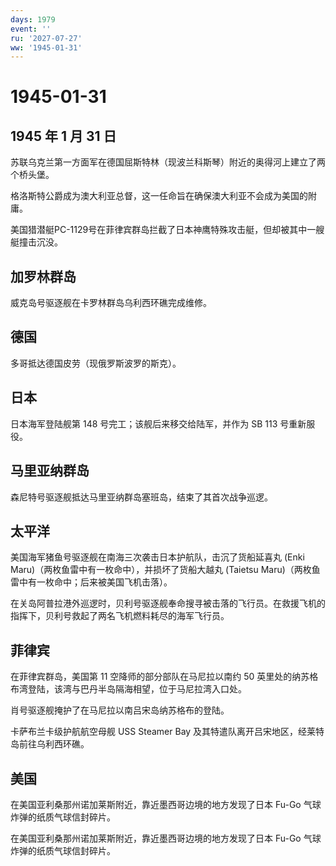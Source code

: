 ```yaml
---
days: 1979
event: ''
ru: '2027-07-27'
ww: '1945-01-31'
---
```


# 1945-01-31

## 1945 年 1 月 31 日

苏联乌克兰第一方面军在德国屈斯特林（现波兰科斯琴）附近的奥得河上建立了两个桥头堡。

格洛斯特公爵成为澳大利亚总督，这一任命旨在确保澳大利亚不会成为美国的附庸。

美国猎潜艇PC-1129号在菲律宾群岛拦截了日本神鹰特殊攻击艇，但却被其中一艘艇撞击沉没。

## 加罗林群岛

威克岛号驱逐舰在卡罗林群岛乌利西环礁完成维修。

## 德国

多哥抵达德国皮劳（现俄罗斯波罗的斯克）。

## 日本

日本海军登陆舰第 148 号完工；该舰后来移交给陆军，并作为 SB 113
号重新服役。

## 马里亚纳群岛

森尼特号驱逐舰抵达马里亚纳群岛塞班岛，结束了其首次战争巡逻。

## 太平洋

美国海军猪鱼号驱逐舰在南海三次袭击日本护航队，击沉了货船延喜丸 (Enki
Maru)（两枚鱼雷中有一枚命中），并损坏了货船大越丸 (Taietsu
Maru)（两枚鱼雷中有一枚命中；后来被美国飞机击落）。

在关岛阿普拉港外巡逻时，贝利号驱逐舰奉命搜寻被击落的飞行员。在救援飞机的指挥下，贝利号救起了两名飞机燃料耗尽的海军飞行员。

## 菲律宾

在菲律宾群岛，美国第 11 空降师的部分部队在马尼拉以南约 50
英里处的纳苏格布湾登陆，该湾与巴丹半岛隔海相望，位于马尼拉湾入口处。

肖号驱逐舰掩护了在马尼拉以南吕宋岛纳苏格布的登陆。

卡萨布兰卡级护航航空母舰 USS Steamer Bay
及其特遣队离开吕宋地区，经莱特岛前往乌利西环礁。

## 美国

在美国亚利桑那州诺加莱斯附近，靠近墨西哥边境的地方发现了日本 Fu-Go
气球炸弹的纸质气球信封碎片。

在美国亚利桑那州诺加莱斯附近，靠近墨西哥边境的地方发现了日本 Fu-Go
气球炸弹的纸质气球信封碎片。